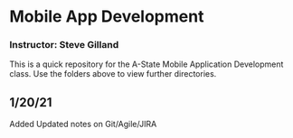 # Mobile App Development

### Instructor: Steve Gilland

This is a quick repository for the A-State Mobile Application Development class. Use the folders above to view further directories.


## 1/20/21
Added Updated notes on Git/Agile/JIRA